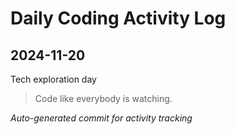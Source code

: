 # Daily Coding Activity Log

## 2024-11-20

Tech exploration day

> Code like everybody is watching.

*Auto-generated commit for activity tracking*
